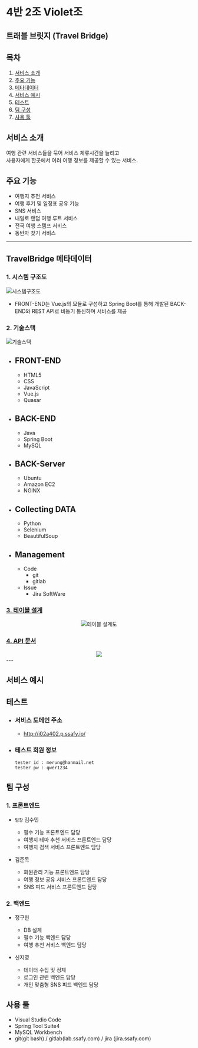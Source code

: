 # **4반 2조 Violet조**

## **트래블 브릿지 (Travel Bridge)**

## 목차

1. [서비스 소개](#서비스-소개)
1. [주요 기능](#주요-기능)
1. [메타데이터](#TavelBridge-메타데이터)
1. [서비스 예시](#서비스-예시)
1. [테스트](#테스트)
1. [팀 구성](#팀-구성)
1. [사용 툴](#사용-툴)

## **서비스 소개**


여행 관련 서비스들을 묶어 서비스 체류시간을 늘리고  
사용자에게 한곳에서 여러 여행 정보를 제공할 수 있는 서비스.

## **주요 기능**

- 여행지 추천 서비스
- 여행 후기 및 일정표 공유 기능
- SNS 서비스
- 내일로 랜덤 여행 루트 서비스
- 전국 여행 스탬프 서비스
- 동반자 찾기 서비스

---
## **TravelBridge 메타데이터**

### **1. 시스템 구조도**

![시스템구조도](./metadata_description/system_architecture.png)

- FRONT-END는 Vue.js의 모듈로 구성하고 Spring Boot를 통해 개발된 BACK-END와 REST API로 비동기 통신하며 서비스를 제공

### **2. 기술스택**

![기술스택](./metadata_description/skill_stack.png)

 - ## **FRONT-END**
    - HTML5
    - CSS
    - JavaScript
    - Vue.js
    - Quasar

  - ## **BACK-END**
    - Java
    - Spring Boot
    - MySQL

  - ## **BACK-Server**
    - Ubuntu
    - Amazon EC2
    - NGINX

  - ## **Collecting DATA**
    - Python
    - Selenium
    - BeautifulSoup

  - ## **Management**
    - Code
        - git
        - gitlab
    - Issue
        - Jira SoftWare

### [**3. 테이블 설계**](./metadata_description/TABLE.md)

<div style="text-align:center">
    <img src="./metadata_description/pjt1ERD.png" alt = "테이블 설계도"/>
</div>

### [**4. API 문서**](./metadata_description/APIDocumentaion.md)

<div style="text-align:center">
    <img src="metadata_description/PJT1ApiDocument.png">
</div>
---

## **서비스 예시**





## **테스트**

- ### 서비스 도메인 주소 
    - http://i02a402.p.ssafy.io/

- ### 테스트 회원 정보
    ```
    tester id : merung@hanmail.net
    tester pw : qwer1234
    ```

## **팀 구성**

### 1. 프론트엔드

- `팀장` 김수민
    -   필수 기능 프론트엔드 담당
    - 여행지 테마 추천 서비스 프론트엔드 담당
    - 여행지 검색 서비스 프론트엔드 담당

- 김준목
    -   회원관리 기능 프론트엔드 담당
    - 여행 정보 공유 서비스 프론트엔드 담당
    - SNS 피드 서비스 프론트엔드 담당

### 2. 백엔드

- 정구헌
    -   DB 설계 
    -   필수 기능 백엔드 담당
    -   여행 추천 서비스 백엔드 담당

- 신지영
    -   데이터 수집 및 정제
    -   로그인 관련 백엔드 담당
    -   개인 맞춤형 SNS 피드 백엔드 담당
    

## **사용 툴**

- Visual Studio Code
- Spring Tool Suite4
- MySQL Workbench
- git(git bash) / gitlab(lab.ssafy.com) / jira (jira.ssafy.com)


